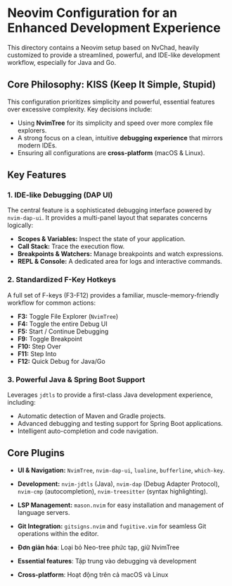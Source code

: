 # Neovim Configuration for an Enhanced Development Experience

This directory contains a Neovim setup based on NvChad, heavily customized to provide a streamlined, powerful, and IDE-like development workflow, especially for Java and Go.

## Core Philosophy: KISS (Keep It Simple, Stupid)

This configuration prioritizes simplicity and powerful, essential features over excessive complexity. Key decisions include:
-   Using **NvimTree** for its simplicity and speed over more complex file explorers.
-   A strong focus on a clean, intuitive **debugging experience** that mirrors modern IDEs.
-   Ensuring all configurations are **cross-platform** (macOS & Linux).

## Key Features

### 1. IDE-like Debugging (DAP UI)
The central feature is a sophisticated debugging interface powered by `nvim-dap-ui`. It provides a multi-panel layout that separates concerns logically:
-   **Scopes & Variables:** Inspect the state of your application.
-   **Call Stack:** Trace the execution flow.
-   **Breakpoints & Watchers:** Manage breakpoints and watch expressions.
-   **REPL & Console:** A dedicated area for logs and interactive commands.

### 2. Standardized F-Key Hotkeys
A full set of F-keys (F3-F12) provides a familiar, muscle-memory-friendly workflow for common actions:
-   **F3:** Toggle File Explorer (`NvimTree`)
-   **F4:** Toggle the entire Debug UI
-   **F5:** Start / Continue Debugging
-   **F9:** Toggle Breakpoint
-   **F10:** Step Over
-   **F11:** Step Into
-   **F12:** Quick Debug for Java/Go

### 3. Powerful Java & Spring Boot Support
Leverages `jdtls` to provide a first-class Java development experience, including:
-   Automatic detection of Maven and Gradle projects.
-   Advanced debugging and testing support for Spring Boot applications.
-   Intelligent auto-completion and code navigation.

## Core Plugins

-   **UI & Navigation:** `NvimTree`, `nvim-dap-ui`, `lualine`, `bufferline`, `which-key`.
-   **Development:** `nvim-jdtls` (Java), `nvim-dap` (Debug Adapter Protocol), `nvim-cmp` (autocompletion), `nvim-treesitter` (syntax highlighting).
-   **LSP Management:** `mason.nvim` for easy installation and management of language servers.
-   **Git Integration:** `gitsigns.nvim` and `fugitive.vim` for seamless Git operations within the editor.


- **Đơn giản hóa**: Loại bỏ Neo-tree phức tạp, giữ NvimTree
- **Essential features**: Tập trung vào debugging và development
- **Cross-platform**: Hoạt động trên cả macOS và Linux